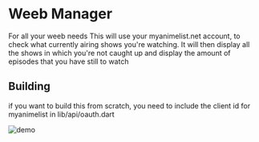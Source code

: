 # Weeb Manager

For all your weeb needs
This will use your myanimelist.net account, to check what currently airing shows you're watching.
It will then display all the shows in which you're not caught up and display the amount of episodes
that you have still to watch

## Building
if you want to build this from scratch, you need to include the client id for myanimelist
in lib/api/oauth.dart

![demo](https://user-images.githubusercontent.com/24765381/100393459-febcfe80-3039-11eb-805a-0b963c72a95f.png)
